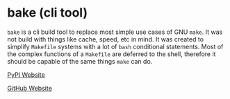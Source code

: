# bake (cli tool)

`bake` is a cli build tool to replace most simple use cases of GNU
`make`. It was not build with things like cache, speed, etc in mind. It was
created to simplify `Makefile` systems with a lot of `bash` conditional
statements. Most of the complex functions of a `Makefile` are deferred to the
shell, therefore it should be capable of the same things `make` can do.

[PyPI Website](https://pypi.org/project/bakery-build/)

[GitHub Website](https://github.com/Breadleaf/bake-cli)

